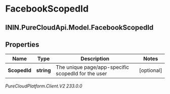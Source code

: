 # FacebookScopedId

## ININ.PureCloudApi.Model.FacebookScopedId

## Properties

|Name | Type | Description | Notes|
|------------ | ------------- | ------------- | -------------|
| **ScopedId** | **string** | The unique page/app-specific scopedId for the user | [optional] |



_PureCloudPlatform.Client.V2 233.0.0_
